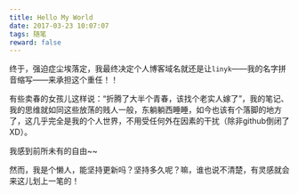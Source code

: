 ```yaml
---
title: Hello My World
date: 2017-03-23 10:07:07
tags: 随笔
reward: false
---
```


终于，强迫症尘埃落定，我最终决定个人博客域名就还是让`linyk`——我的名字拼音缩写——来承担这个重任！！

有些卖春的女孩儿这样说：“折腾了大半个青春，该找个老实人嫁了”，我的笔记、我的思维就如同这些放荡的贱人一般，东躺躺西睡睡，如今也该有个落脚的地方了，这几乎完全是我的个人世界，不用受任何外在因素的干扰（除非github倒闭了XD）。

<!-- more -->

我感到前所未有的自由~~

然而，我是个懒人，能坚持更新吗？坚持多久呢？嘛，谁也说不清楚，有灵感就会来这儿划上一笔的！
